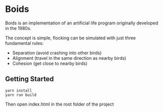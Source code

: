 # Boids

Boids is an implementation of an artificial life program originally developed in the 1980s. 

The concept is simple, flocking can be simulated with just three fundamental rules:
- Separation (avoid crashing into other birds)
- Alignment (travel in the same direction as nearby birds)
- Cohesion (get close to nearby birds)

## Getting Started

    yarn install
    yarn run build


Then open index.html in the root folder of the project
